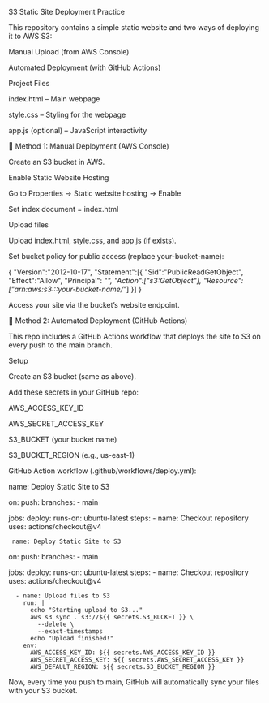 S3 Static Site Deployment Practice

This repository contains a simple static website and two ways of deploying it to AWS S3:

Manual Upload (from AWS Console)

Automated Deployment (with GitHub Actions)

Project Files

index.html – Main webpage

style.css – Styling for the webpage

app.js (optional) – JavaScript interactivity

🚀 Method 1: Manual Deployment (AWS Console)

Create an S3 bucket in AWS.

Enable Static Website Hosting

Go to Properties → Static website hosting → Enable

Set index document = index.html

Upload files

Upload index.html, style.css, and app.js (if exists).

Set bucket policy for public access (replace your-bucket-name):

{
  "Version":"2012-10-17",
  "Statement":[{
    "Sid":"PublicReadGetObject",
    "Effect":"Allow",
    "Principal": "*",
    "Action":["s3:GetObject"],
    "Resource":["arn:aws:s3:::your-bucket-name/*"]
  }]
}

Access your site via the bucket’s website endpoint.

🤖 Method 2: Automated Deployment (GitHub Actions)

This repo includes a GitHub Actions workflow that deploys the site to S3 on every push to the main branch.

Setup

Create an S3 bucket (same as above).

Add these secrets in your GitHub repo:

AWS_ACCESS_KEY_ID

AWS_SECRET_ACCESS_KEY

S3_BUCKET (your bucket name)

S3_BUCKET_REGION (e.g., us-east-1)

GitHub Action workflow (.github/workflows/deploy.yml):

name: Deploy Static Site to S3

on:
  push:
    branches:
      - main

jobs:
  deploy:
    runs-on: ubuntu-latest
    steps:
      - name: Checkout repository
        uses: actions/checkout@v4

     name: Deploy Static Site to S3

on:
  push:
    branches:
      - main

jobs:
  deploy:
    runs-on: ubuntu-latest
    steps:
      - name: Checkout repository
        uses: actions/checkout@v4

      - name: Upload files to S3
        run: |
          echo "Starting upload to S3..."
          aws s3 sync . s3://${{ secrets.S3_BUCKET }} \
            --delete \
            --exact-timestamps
          echo "Upload finished!"
        env:
          AWS_ACCESS_KEY_ID: ${{ secrets.AWS_ACCESS_KEY_ID }}
          AWS_SECRET_ACCESS_KEY: ${{ secrets.AWS_SECRET_ACCESS_KEY }}
          AWS_DEFAULT_REGION: ${{ secrets.S3_BUCKET_REGION }}


Now, every time you push to main, GitHub will automatically sync your files with your S3 bucket.

